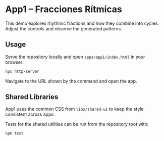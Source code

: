 # App1 – Fracciones Rítmicas

This demo explores rhythmic fractions and how they combine into cycles. Adjust the controls and observe the generated patterns.

## Usage

Serve the repository locally and open `apps/app1/index.html` in your browser:

```bash
npx http-server
```

Navigate to the URL shown by the command and open the app.

## Shared Libraries

App1 uses the common CSS from `libs/shared-ui` to keep the style consistent across apps.

Tests for the shared utilities can be run from the repository root with:

```bash
npm test
```
